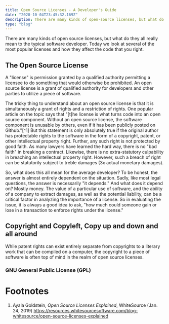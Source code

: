 ```yaml
---
title: Open Source Licenses - A Developer's Guide
date: "2020-10-04T23:45:32.169Z"
description: There are many kinds of open-source licenses, but what do they all really mean to the typical software developer. Today we look at several of the most popular licenses and how they affect the code that you right.
type: "blog"
---
```


There are many kinds of open source licenses, but what do they all really mean to the typical software developer. Today we look at several of the most popular licenses and how they affect the code that you right.

## The Open Source License

A "license" is permission granted by a qualified authority permitting a licensee to do something that would otherwise be prohibited. An open source license is a grant of qualified authority for developers and other parties to utilize a piece of software.

The tricky thing to understand about an open source license is that it is simultaneously a grant of rights and a restriction of rights. One popular article on the topic says that "[t]he license is what turns code into an open source component. Without an open source license, the software component is unusable by others, even if it has been publicly posted on Github."[^1] But this statement is only absolutely true if the original author has protectable rights to the software in the form of a copyright, patent, or other intellectual property right. Further, any such right is not protected by good faith. As many lawyers have learned the hard way, there is no "bad faith" in breaking a contract. Likewise, there is no extra-statutory culpability in breaching an intellectual property right. However, such a breach of right can be statutorily subject to treble damages (3x actual monetary damages).

So, what does this all mean for the average developer? To be honest, the answer is almost entirely dependent on the situation. Sadly, like most legal questions, the answer is necessarily "it depends." And what does it depend on? Mostly money. The value of a particular use of software, and the ability of a company to extract damages, as well as the potential liability, can be a critical factor in analyzing the importance of a license. So in evaluating the issue, it is always a good idea to ask, "how much could someone gain or lose in a transaction to enforce rights under the license." 

## Copyright and Copyleft, Copy up and down and all around
While patent rights can exist entirely separate from copyrights to a literary work that can be compiled on a computer, the copyright to a piece of software is often top of mind in the realm of open source licenses.

### GNU General Public License (GPL)

# Footnotes
1. Ayala Goldstein, <i>Open Source Licenses Explained</i>, WhiteSource (Jan. 24, 2019) https://resources.whitesourcesoftware.com/blog-whitesource/open-source-licenses-explained
